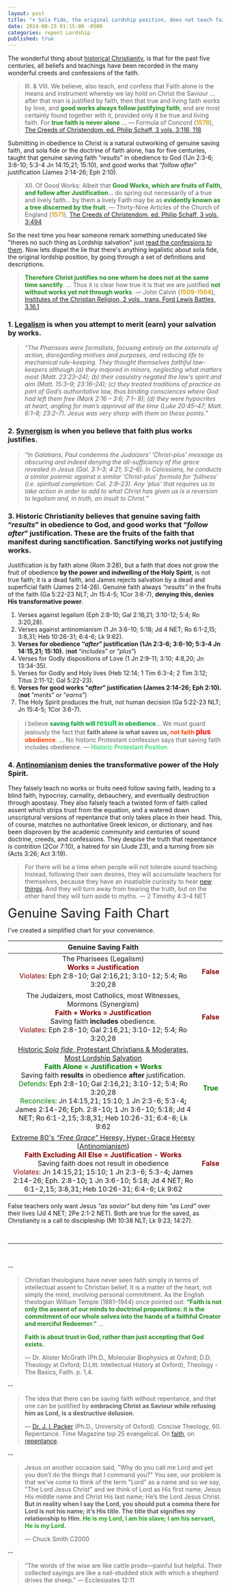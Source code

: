 ```yaml
---
layout: post
title: "✝️ Sola Fide, the original Lordship position, does not teach faith “plus” works, but rather faith “resulting” in works by the indwelling of the Holy Spirit."
date: 2024-08-25 01:15:00 -0500
categories: repent Lordship
published: true
---
```


The wonderful thing about [historical Christianity](https://sevenshepherd.github.io/historical-christianity/), is that for the past five centuries, all beliefs and teachings have been recorded in the many wonderful creeds and confessions of the faith.

> III. & VIII. We believe, also teach, and confess that Faith alone is the means and instrument whereby we lay hold on Christ the Saviour ... after that man is justified by faith, then that true and living faith works by love, and <span style="font-weight:bold;color:ForestGreen;">good works always follow justifying faith</span>, and are most certainly found together with it, provided only it be true and living faith. For <span style="font-weight:bold;color:ForestGreen;">true faith is never alone</span> ... &mdash; Formula of Concord (<span style="font-weight:bold;color:Goldenrod;">1576</span>), [The Creeds of Christendom, ed. Philip Schaff, 3 vols. 3:116, 118](https://amzn.to/3k5v2cZ)

Submitting in obedience to Christ is a natural outworking of genuine saving faith, and sola fide or the doctrine of faith alone, has for five centuries, taught that genuine saving faith &ldquo;*results*&rdquo; in obedience to God (1Jn 2:3-6; 3:6-10; 5:3-4 Jn 14:15,21; 15:10), and good works that &ldquo;*follow after*&rdquo; justification (James 2:14-26; Eph 2:10).

> XII. Of Good Works: Albeit that <span style="font-weight:bold;color:ForestGreen;">Good Works, which are fruits of Faith, and follow after Justification</span>... do spring out necessarily of a true and lively faith... by them a lively Faith may be as <span style="font-weight:bold;color:ForestGreen;">evidently known as a tree discerned by the fruit</span>. &mdash; Thirty-Nine Articles of the Church of England (<span style="font-weight:bold;color:Goldenrod;">1571</span>), [The Creeds of Christendom, ed. Philip Schaff, 3 vols. 3:494](https://amzn.to/3k5v2cZ)

So the next time you hear someone remark something uneducated like "theres no such thing as Lordship salvation" just [read the confessions to them](https://sevenshepherd.github.io/historical-christianity/). Now lets dispel the lie that there's anything legalistic about sola fide, the original lordship position, by going through a set of definitions and descriptions.

> <span style="font-weight:bold;color:ForestGreen;">Therefore Christ justifies no one whom he does not at the same time sanctify</span>. ... Thus it is clear how true it is that we are justified <span style="font-weight:bold;color:ForestGreen;">not without works yet not through works</span>. &mdash; John Calvin (<span style="font-weight:bold;color:Goldenrod;">1509-1564</span>), [Institutes of the Christian Religion, 2 vols., trans. Ford Lewis Battles, 3.16.1](https://amzn.to/3lC4kJc)

### 1. [Legalism](https://sevenshepherd.github.io/what-is-a-cult/#Legalism) is when you attempt to merit (earn) your salvation by works. 

> *&ldquo;The Pharisees were formalists, focusing entirely on the externals of action, disregarding motives and purposes, and reducing life to mechanical rule-keeping. They thought themselves faithful law-keepers although (a) they majored in minors, neglecting what matters most (Matt. 23:23–24); (b) their casuistry negated the law’s spirit and aim (Matt. 15:3–9; 23:16–24); (c) they treated traditions of practice as part of God’s authoritative law, thus binding consciences where God had left them free (Mark 2:16 – 3:6; 7:1– 8); (d) they were hypocrites at heart, angling for man’s approval all the time (Luke 20:45–47; Matt. 6:1–8; 23:2–7). Jesus was very sharp with them on these points.&rdquo;*

### 2. [Synergism](https://sevenshepherd.github.io/what-is-a-cult/#Synergism) is when you believe that faith plus works justifies. 

> *&ldquo;In Galatians, Paul condemns the Judaizers’ ‘Christ-plus’ message as obscuring and indeed denying the all-sufficiency of the grace revealed in Jesus (Gal. 3:1–3; 4:21; 5:2–6). In Colossians, he conducts a similar polemic against a similar ‘Christ-plus’ formula for ‘fullness’ (i.e. spiritual completion: Col. 2:8–23). Any ‘plus’ that requires us to take action in order to add to what Christ has given us is a reversion to legalism and, in truth, an insult to Christ.&rdquo;*

### 3. Historic Christianity believes that genuine saving faith &ldquo;*results*&rdquo; in obedience to God, and good works that &ldquo;*follow after*&rdquo; justification. These are the fruits of the faith that manifest during sanctification. Sanctifying works not justifying works.

Justification is by faith alone (Rom 3:28), but a faith that does not grow the fruit of obedience **by the power and indwelling of the Holy Spirit**, is not true faith; it is a dead faith, and James rejects salvation by a dead and superficial faith (James 2:14-26). Genuine faith always *&ldquo;results&rdquo;* in the fruits of the faith (Ga 5:22-23 NLT; Jn 15:4-5; 1Cor 3:6-7), **denying this, denies His transformative power**.

1. Verses against legalism (Eph 2:8-10; Gal 2:16,21; 3:10-12; 5:4; Ro 3:20,28).
2. Verses against antinomianism (1 Jn 3:6-10; 5:18; Jd 4 NET; Ro 6:1-2,15; 3:8,31; Heb 10:26-31; 6:4-6; Lk 9:62).
3. **Verses for obedience &ldquo;*after*&rdquo; justification (1Jn 2:3-6; 3:6-10; 5:3-4 Jn 14:15,21; 15:10).** (**not** &ldquo;*includes*&rdquo; or &ldquo;*plus*&rdquo;)
4. Verses for Godly dispositions of Love (1 Jn 2:9-11; 3:10; 4:8,20; Jn 13:34-35).
5. Verses for Godly and Holy lives (Heb 12:14; 1 Tim 6:3-4; 2 Tim 3:12; Titus 2:11-12; Gal 5:22-23).
6. **Verses for good works &ldquo;*after*&rdquo; justification (James 2:14-26; Eph 2:10).** (**not** &ldquo;*merits*&rdquo; or &ldquo;*earns*&rdquo;)
7. The Holy Spirit produces the fruit, not human decision (Ga 5:22-23 NLT; Jn 15:4-5; 1Cor 3:6-7).



> I believe <span style="font-weight:bold;color:#009933;">saving faith will <span style="font-size:1.2em;color:#00cc44;">result</span> in obedience</span>... We must guard jealously the fact that <span style="font-weight:bold;">faith alone is what saves us, <span style="color:orangered;">not faith <span style="font-size:1.2em;color:red;">plus</span> obedience</span></span>. ... No historic Protestant confession says that saving faith includes obedience. &mdash; <span style="color:#00cc44;">Historic Protestant Position</span>

### 4. [Antinomianism](https://sevenshepherd.github.io/what-is-a-cult/#Antinomianism) denies the transformative power of the Holy Spirit.

They falsely teach no works or fruits need follow saving faith, leading to a blind faith, hypocrisy, carnality, debauchery, and eventually destruction through apostasy. They also falsely teach a twisted form of faith called assent which strips trust from the equation, and a watered down unscriptural versions of repentance that only takes place in their head. This, of course, matches no authoritative Greek lexicon, or dictionary, and has been disproven by the academic community and centuries of sound doctrine, creeds, and confessions. They despise  the truth that repentance is contrition (2Cor 7:10), a hatred for sin (Jude 23), and a turning from sin (Acts 3:26; Act 3:19). 

> For there will be a time when people will not tolerate sound teaching. Instead, following their own desires, they will accumulate teachers for themselves, because they have an insatiable curiosity to hear [new things](https://sevenshepherd.github.io/free-grace-theology/). And they will turn away from hearing the truth, but on the other hand they will turn aside to myths. &mdash; 2 Timothy 4:3-4 NET

<span style="font-size:2.1em;">Genuine Saving Faith Chart</span>

I've created a simplified chart for your convenience.

|Genuine Saving Faith||
|:-:|:-:|
|The Pharisees (Legalism)<br><span style="font-weight:bold;color:darkred">Works = Justification</span><br><span style="color:darkred;">Violates</span>: Eph 2:8-10; Gal 2:16,21; 3:10-12; 5:4; Ro 3:20,28|<span style="font-weight:bold;color:darkred;">False</span>|
|The Judaizers, most Catholics, most Witnesses, Mormons (Synergism)<br><span style="font-weight:bold;color:darkred">Faith + Works = Justification</span><br>Saving faith **includes** obedience.<br><span style="color:darkred;">Violates</span>: Eph 2:8-10; Gal 2:16,21; 3:10-12; 5:4; Ro 3:20,28|<span style="font-weight:bold;color:darkred;">False</span>|
|<a href="https://sevenshepherd.github.io/historical-christianity/">Historic *Sola fide*, Protestant Christians & Moderates, Most Lordship Salvation</a><br><span style="font-weight:bold;color:green">Faith Alone = Justification + Works</span><br>Saving faith **results** in obedience **after** justification.<br><span style="color:green;">Defends</span>: Eph 2:8-10; Gal 2:16,21; 3:10-12; 5:4; Ro 3:20,28<br><span style="color:green;">Reconciles</span>: Jn 14:15,21; 15:10; 1 Jn 2:3-6; 5:3-4<span style="font-weight:bold">;</span> James 2:14-26; Eph. 2:8-10<span style="font-weight:bold">;</span> 1 Jn 3:6-10; 5:18; Jd 4 NET; Ro 6:1-2,15; 3:8,31; Heb 10:26-31; 6:4-6; Lk 9:62|<span style="font-weight:bold;color:green;">True</span>|
|[Extreme 80's *&ldquo;Free Grace&rdquo;* Heresy, Hyper-Grace Heresy](https://sevenshepherd.github.io/what-is-a-cult/#Christ-centred) ([Antinomianism](https://sevenshepherd.github.io/what-is-a-cult/#Antinomianism))<br><span style="font-weight:bold;color:darkred">Faith Excluding All Else = Justification - Works</span><br>Saving faith does not result in obedience<br><span style="color:darkred;">Violates</span>: Jn 14:15,21; 15:10; 1 Jn 2:3-6; 5:3-4<span style="font-weight:bold">;</span> James 2:14-26; Eph. 2:8-10<span style="font-weight:bold">;</span> 1 Jn 3:6-10; 5:18; Jd 4 NET; Ro 6:1-2,15; 3:8,31; Heb 10:26-31; 6:4-6; Lk 9:62|<span style="font-weight:bold;color:darkred;">False</span>|

<!-- I wrote about this topic some time back, but I seek to break it down into something easily comprehended for those lost in the 80's sects. This article is meant to be used by those who follow the scriptures to help those who are lost in antinomianism escape their bondage. -->

<!-- Sola Fide - The Original Lordship Position. How the Bible warns heretics would deny the Lordship of Christ. -->

<!-- Anyone who can say *"Jesus is Lord,"* and mean it, does so by the power of the Holy Spirit (1 Cor. 12:3). &ldquo;If you openly declare that Jesus is Lord and believe in your heart that God raised him from the dead, you will be saved.&rdquo; (Romans 10:9 NLT).  -->

False teachers only want Jesus *"as savior"* but deny him *"as Lord"* over their lives (Jd 4 NET; 2Pe 2:1-2 NET). Both are true for the saved, as Christianity is a call to discipleship (Mt 10:38 NLT; Lk 9:23; 14:27).

<br>

---

<br>

<!-- - <span style="font-weight:bold;color:ForestGreen;">Faith is not only the assent of our minds, but a trust & reliance on Christ. It is a *believing trust* or a *trustful belief*. Faith is composed of notitia ('knowledge'), assensus (‘agreement’), and fiducia (‘trust and reliance’).</span> <span style="font-weight:bold;color:FireBrick;">Even though the Apostle James debunks assent to facts as salvific (James 2:19), as does our most authoritative lexicons (BDAG), false teachers will strip fiducia (‘trust and reliance’) from the meaning of faith. They tamper with essential doctrine.</span> -->

--

> Christian theologians have never seen faith simply in terms of intellectual assent to Christian belief. It is a matter of the heart, not simply the mind, involving personal commitment. As the English theologian William Temple (1881–1944) once pointed out: <span style="font-weight:bold;color:ForestGreen;">“Faith is not only the assent of our minds to doctrinal propositions: it is the commitment of our whole selves into the hands of a faithful Creator and merciful Redeemer.”</span> ...
>
> <span style="font-weight:bold;color:ForestGreen;">Faith is about trust in God, rather than just accepting that God exists.</span>
>
> &mdash; Dr. Alister McGrath (Ph.D., Molecular Biophysics at Oxford; D.D. Theology at Oxford; D.Litt. Intellectual History at Oxford), Theology - The Basics, Faith. p. 1,4.

--

> The idea that there can be saving faith without repentance, and that one can be justified by **embracing Christ as Saviour while refusing him as Lord, is a destructive delusion**.
>
> &mdash; [Dr. J. I. Packer](https://youtu.be/gExLXpPJDd8) (Ph.D., University of Oxford). Concise Theology, 60. Repentance. Time Magazine top 25 evangelical. On [faith](https://youtu.be/jOFsFgUUdZo), on [repentance](https://youtu.be/gExLXpPJDd8).

--

> Jesus on another occasion said, "Why do you call me Lord and yet you don’t do the things that I command you?" You see, our problem is that we’ve come to think of the term "Lord" as a name and so we say, "The Lord Jesus Christ" and we think of Lord as His first name, Jesus His middle name and Christ His last name; He’s the Lord Jesus Christ. **But in reality when I say the Lord, you should put a comma there for Lord is not his name; it’s His title. The title that signifies my relationship to Him. <span style="color:#29a329;">He is my Lord, I am his slave; I am his servant, He is my Lord.</span>** 
>
> &mdash; Chuck Smith C2000

--

> “The words of the wise are like cattle prods—painful but helpful. Their collected sayings are like a nail-studded stick with which a shepherd drives the sheep.” ― Ecclesiastes 12:11

<script>
    var refTagger = {
        settings: {
            bibleVersion: 'NET'
        }
    }; 

    (function(d, t) {
        var n=d.querySelector('[nonce]');
        refTagger.settings.nonce = n && (n.nonce||n.getAttribute('nonce'));
        var g = d.createElement(t), s = d.getElementsByTagName(t)[0];
        g.src = 'https://api.reftagger.com/v2/RefTagger.js';
        g.nonce = refTagger.settings.nonce;
        s.parentNode.insertBefore(g, s);
    }(document, 'script'));
</script>